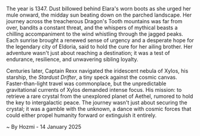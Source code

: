 
The year is 1347.  Dust billowed behind Elara's worn boots as she urged her mule onward, the midday sun beating down on the parched landscape.  Her journey across the treacherous Dragon's Tooth mountains was far from over, bandits a constant threat, and the whispers of mythical beasts a chilling accompaniment to the wind whistling through the jagged peaks.  Each sunrise brought a renewed sense of urgency and a desperate hope for the legendary city of Eldoria, said to hold the cure for her ailing brother.  Her adventure wasn't just about reaching a destination; it was a test of endurance, resilience, and unwavering sibling loyalty.

Centuries later, Captain Rexx navigated the iridescent nebula of Xylos, his starship, the *Stardust Drifter*, a tiny speck against the cosmic canvas.  Faster-than-light travel was commonplace, but the unpredictable gravitational currents of Xylos demanded intense focus. His mission: to retrieve a rare crystal from the unexplored planet of Aethel, rumored to hold the key to intergalactic peace.  The journey wasn't just about securing the crystal; it was a gamble with the unknown, a dance with cosmic forces that could either propel humanity forward or extinguish it entirely.

~ By Hozmi - 14 January 2025
